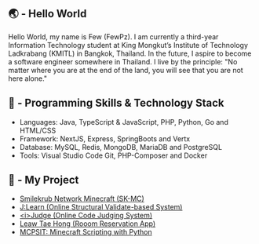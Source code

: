 ## 🌏 - Hello World
Hello World, my name is Few (FewPz). I am currently a third-year Information Technology student at King Mongkut’s Institute of Technology Ladkrabang (KMITL) in Bangkok, Thailand. In the future, I aspire to become a software engineer somewhere in Thailand. I live by the principle: "No matter where you are at the end of the land, you will see that you are not here alone."

## 💼 - Programming Skills & Technology Stack
* Languages: Java, TypeScript & JavaScript, PHP, Python, Go and HTML/CSS 
* Framework: NextJS, Express, SpringBoots and Vertx
* Database: MySQL, Redis, MongoDB, MariaDB and PostgreSQL
* Tools: Visual Studio Code Git, PHP-Composer and Docker

## 📁 - My Project
- <a href="https://smilekrub.net">Smilekrub Network Minecraft (SK-MC)</a>
- <a href="https://jlearn.it.kmitl.ac.th/">J:Learn (Online Structural Validate-based System)</a>
- <a href="https://ijudge.it.kmitl.ac.th/"><i\>Judge (Online Code Judging System)</a>
- <a href="https://github.com/FewPz/room-reservation-app">Leaw Tae Hong (Rooom Reservation App)</a>
- <a href="#">MCPSIT: Minecraft Scripting with Python</a>
